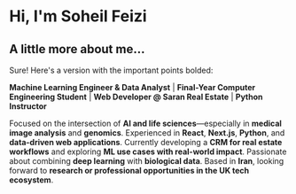 <h1>Hi, I'm Soheil Feizi</h1>
<h2 color='red'>A little more about me...</h2>

Sure! Here's a version with the important points bolded:

**Machine Learning Engineer & Data Analyst** | **Final-Year Computer Engineering Student** | **Web Developer @ Saran Real Estate** | **Python Instructor**

Focused on the intersection of **AI and life sciences**—especially in **medical image analysis** and **genomics**. Experienced in **React**, **Next.js**, **Python**, and **data-driven web applications**. Currently developing a **CRM for real estate workflows** and exploring **ML use cases with real-world impact**. Passionate about combining **deep learning** with **biological data**. Based in **Iran**, looking forward to **research or professional opportunities in the UK tech ecosystem**.

